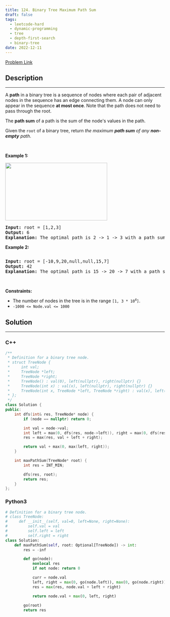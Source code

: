 ```yaml
---
title: 124. Binary Tree Maximum Path Sum
draft: false
tags: 
  - leetcode-hard
  - dynamic-programming
  - tree
  - depth-first-search
  - binary-tree
date: 2022-12-11
---
```


[Problem Link](https://leetcode.com/problems/binary-tree-maximum-path-sum/)

## Description

---
<p>A <strong>path</strong> in a binary tree is a sequence of nodes where each pair of adjacent nodes in the sequence has an edge connecting them. A node can only appear in the sequence <strong>at most once</strong>. Note that the path does not need to pass through the root.</p>

<p>The <strong>path sum</strong> of a path is the sum of the node&#39;s values in the path.</p>

<p>Given the <code>root</code> of a binary tree, return <em>the maximum <strong>path sum</strong> of any <strong>non-empty</strong> path</em>.</p>

<p>&nbsp;</p>
<p><strong class="example">Example 1:</strong></p>
<img alt="" src="https://assets.leetcode.com/uploads/2020/10/13/exx1.jpg" style="width: 322px; height: 182px;" />
<pre>
<strong>Input:</strong> root = [1,2,3]
<strong>Output:</strong> 6
<strong>Explanation:</strong> The optimal path is 2 -&gt; 1 -&gt; 3 with a path sum of 2 + 1 + 3 = 6.
</pre>

<p><strong class="example">Example 2:</strong></p>
<img alt="" src="https://assets.leetcode.com/uploads/2020/10/13/exx2.jpg" />
<pre>
<strong>Input:</strong> root = [-10,9,20,null,null,15,7]
<strong>Output:</strong> 42
<strong>Explanation:</strong> The optimal path is 15 -&gt; 20 -&gt; 7 with a path sum of 15 + 20 + 7 = 42.
</pre>

<p>&nbsp;</p>
<p><strong>Constraints:</strong></p>

<ul>
	<li>The number of nodes in the tree is in the range <code>[1, 3 * 10<sup>4</sup>]</code>.</li>
	<li><code>-1000 &lt;= Node.val &lt;= 1000</code></li>
</ul>


## Solution

---
### C++
``` cpp title='binary-tree-maximum-path-sum'
/**
 * Definition for a binary tree node.
 * struct TreeNode {
 *     int val;
 *     TreeNode *left;
 *     TreeNode *right;
 *     TreeNode() : val(0), left(nullptr), right(nullptr) {}
 *     TreeNode(int x) : val(x), left(nullptr), right(nullptr) {}
 *     TreeNode(int x, TreeNode *left, TreeNode *right) : val(x), left(left), right(right) {}
 * };
 */
class Solution {
public:
    int dfs(int& res, TreeNode* node) {
        if (node == nullptr) return 0;

        int val = node->val;
        int left = max(0, dfs(res, node->left)), right = max(0, dfs(res, node->right));
        res = max(res, val + left + right);

        return val + max(0, max(left, right));
    }

    int maxPathSum(TreeNode* root) {
        int res = INT_MIN;

        dfs(res, root);
        return res;
    }
};
```
### Python3
``` py title='binary-tree-maximum-path-sum'
# Definition for a binary tree node.
# class TreeNode:
#     def __init__(self, val=0, left=None, right=None):
#         self.val = val
#         self.left = left
#         self.right = right
class Solution:
    def maxPathSum(self, root: Optional[TreeNode]) -> int:
        res = -inf

        def go(node):
            nonlocal res
            if not node: return 0

            curr = node.val
            left, right = max(0, go(node.left)), max(0, go(node.right))
            res = max(res, node.val + left + right)

            return node.val + max(0, left, right)
            
        go(root)
        return res
```


